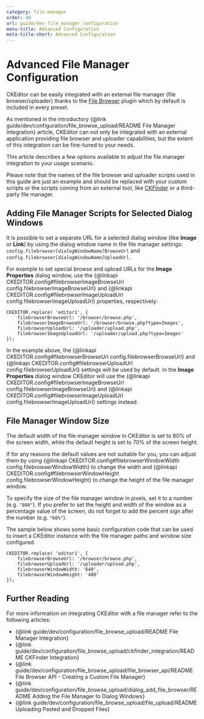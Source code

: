 ```yaml
---
category: file-manager
order: 40
url: guide/dev_file_manager_configuration
menu-title: Advanced Configuration
meta-title-short: Advanced Configuration
---
```

<!--
Copyright (c) 2003-2017, CKSource - Frederico Knabben. All rights reserved.
For licensing, see LICENSE.md.
-->

# Advanced File Manager Configuration

<info-box info=""> CKEditor can be easily integrated with an external file manager (file browser/uploader) thanks to the <a href="https://ckeditor.com/cke4/addon/filebrowser">File Browser</a> plugin which by default is included in every preset.
</info-box>

As mentioned in the introductory {@link guide/dev/configuration/file_browse_upload/README File Manager Integration} article, CKEditor can not only be integrated with an external application providing file browser and uploader capabilities, but the extent of this integration can be fine-tuned to your needs.

This article describes a few options available to adjust the file manager integration to your usage scenario.

<info-box hint=""> Please note that the names of the file browser and uploader scripts used in this guide are just an example and should be replaced with your custom scripts or the scripts coming from an external tool, like <a href="http://cksource.com/ckfinder">CKFinder</a> or a third-party file manager.
</info-box>

## Adding File Manager Scripts for Selected Dialog Windows

It is possible to set a separate URL for a selected dialog window (like **Image** or **Link**) by using the dialog window name in the file manager settings:
<code>config.filebrowser<i>[dialogWindowName]</i>BrowseUrl</code> and <code>config.filebrowser<i>[dialogWindowName]</i>UploadUrl</code>.

For example to set special browse and upload URLs for the **Image Properties** dialog window, use the {@linkapi CKEDITOR.config#filebrowserImageBrowseUrl config.filebrowserImageBrowseUrl} and {@linkapi CKEDITOR.config#filebrowserImageUploadUrl config.filebrowserImageUploadUrl} properties, respectively:

	CKEDITOR.replace( 'editor1', {
		filebrowserBrowseUrl: '/browser/browse.php',
		filebrowserImageBrowseUrl: '/browser/browse.php?type=Images',
		filebrowserUploadUrl: '/uploader/upload.php',
		filebrowserImageUploadUrl: '/uploader/upload.php?type=Images'
	});

In the example above, the {@linkapi CKEDITOR.config#filebrowserBrowseUrl config.filebrowserBrowseUrl} and {@linkapi CKEDITOR.config#filebrowserUploadUrl config.filebrowserUploadUrl} settings will be used by default. In the **Image Properties** dialog window CKEditor will use the {@linkapi CKEDITOR.config#filebrowserImageBrowseUrl config.filebrowserImageBrowseUrl} and {@linkapi CKEDITOR.config#filebrowserImageUploadUrl config.filebrowserImageUploadUrl} settings instead.

## File Manager Window Size

The default width of the file manager window in CKEditor is set to 80% of the screen width, while the default height is set to 70% of the screen height.

If for any reasons the default values are not suitable for you, you can adjust them by using {@linkapi CKEDITOR.config#filebrowserWindowWidth config.filebrowserWindowWidth} to change the width and {@linkapi CKEDITOR.config#filebrowserWindowHeight config.filebrowserWindowHeight} to change the height of the file manager window.

To specify the size of the file manager window in pixels, set it to a number (e.g. `"800"`). If you prefer to set the height and width of the window as a percentage value of the screen, do not forget to add the percent sign after the number (e.g. `"60%"`).

The sample below shows some basic configuration code that can be used to insert a CKEditor instance with the file manager paths and window size configured.

	CKEDITOR.replace( 'editor1', {
		filebrowserBrowseUrl: '/browser/browse.php',
		filebrowserUploadUrl: '/uploader/upload.php',
		filebrowserWindowWidth: '640',
		filebrowserWindowHeight: '480'
	});

## Further Reading

For more information on integrating CKEditor with a file manager refer to the following articles:

* {@link guide/dev/configuration/file_browse_upload/README File Manager Integration}
* {@link guide/dev/configuration/file_browse_upload/ckfinder_integration/README CKFinder Integration}
* {@link guide/dev/configuration/file_browse_upload/file_browser_api/README File Browser API - Creating a Custom File Manager}
* {@link guide/dev/configuration/file_browse_upload/dialog_add_file_browser/README Adding the File Manager to Dialog Windows}
* {@link guide/dev/configuration/file_browse_upload/file_upload/README Uploading Pasted and Dropped Files}
